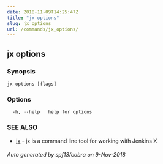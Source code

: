 ```yaml
---
date: 2018-11-09T14:25:47Z
title: "jx options"
slug: jx_options
url: /commands/jx_options/
---
```

## jx options



### Synopsis



```
jx options [flags]
```

### Options

```
  -h, --help   help for options
```

### SEE ALSO

* [jx](/commands/jx/)	 - jx is a command line tool for working with Jenkins X

###### Auto generated by spf13/cobra on 9-Nov-2018
